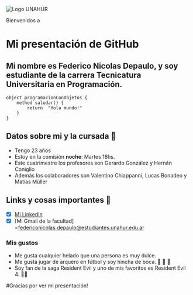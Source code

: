 ![Logo UNAHUR](./assets/fotoCV.jpg)

Bienvenidos a
# Mi presentación de GitHub

## Mi nombre es **Federico Nicolas Depaulo**, y soy estudiante de la carrera Tecnicatura Universitaria en Programación.

```
object programacionConObjetos { 
    method saludar() { 
        return  "Hola mundo!" 
    }
}
```

## Datos sobre mi y la cursada :book:
* Tengo 23 años
* Estoy en la comisión **noche**: Martes 18hs.
* Este cuatrimestre los profesores son Gerardo González y Hernán Coniglio
* Además los colaboradores son Valentino Chiappanni, Lucas Bonadeo y Matías Müller

## Links y cosas importantes :monocle_face:
- [x] [Mi LinkedIn](https://www.linkedin.com/in/federico-depaulo-2805a1242/)
- [x] [Mi Gmail de la facultad] <federiconicolas.depaulo@estudiantes.unahur.edu.ar

### Mis gustos
* Me gusta cualquier helado que una persona es muy dulce.
* Me gusta jugar de arquero en fútbol y soy hincha de boca. :blue_heart: :yellow_heart: :blue_heart:
* Soy fan de la saga Resident Evil y uno de mis favoritos es Resident Evil 4. :zombie_man:

#Gracias por ver mi presentación!